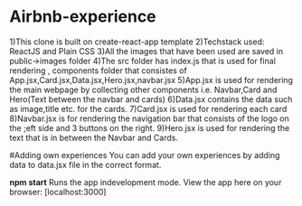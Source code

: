 # Airbnb-experience
1)This clone is built on create-react-app template
2)Techstack used: ReactJS and Plain CSS
3)All the images that have been used are saved in public->images folder
4)The src folder has index.js that is used for final rendering , components folder that consistes of App.jsx,Card.jsx,Data.jsx,Hero.jsx,navbar.jsx
5)App.jsx is used for rendering the main webpage by collecting other components i.e. Navbar,Card and Hero(Text between the navbar and cards)
6)Data.jsx contains the data such as image,title etc. for the cards.
7)Card.jsx is used for rendering each card
8)Navbar.jsx is for rendering the navigation bar that consists of the logo on the ;eft side and 3 buttons on the right.
9)Hero.jsx is used for rendering the text that is in between the Navbar and Cards.

#Adding own experiences
You can add your own experiences by adding data to data.jsx file in the correct format.

**npm start**
Runs the app indevelopment mode.
View the app here on your browser: [localhost:3000] 
